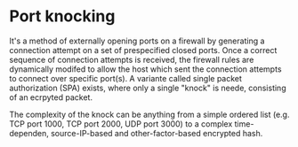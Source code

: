 # Port knocking 

It's a method of externally opening ports on a firewall by generating a connection attempt on a set of prespecified closed ports. Once a correct sequence of connection attempts is received, the firewall rules are dynamically modifed to allow the host which sent the connection attempts to connect over specific port(s). A variante called single packet authorization (SPA) exists, where only a single "knock" is neede, consisting of an ecrpyted packet.

The complexity of the knock can be anything from a simple ordered list (e.g. TCP port 1000, TCP port 2000, UDP port 3000) to a complex time-dependen, source-IP-based and other-factor-based encrypted hash.

